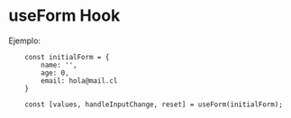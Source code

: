 # useForm Hook

Ejemplo:
```
    const initialForm = {
        name: '',
        age: 0,
        email: hola@mail.cl
    }
    
    const [values, handleInputChange, reset] = useForm(initialForm);
```